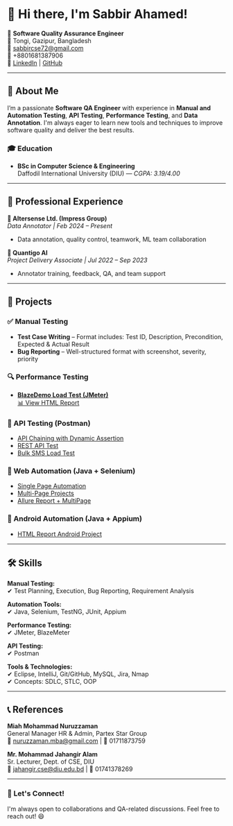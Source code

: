 # 👋 Hi there, I'm Sabbir Ahamed!

🎯 **Software Quality Assurance Engineer**  
📍 Tongi, Gazipur, Bangladesh  
📧 [sabbircse72@gmail.com](mailto:sabbircse72@gmail.com)  
📱 +8801681387906  
🔗 [LinkedIn](https://www.linkedin.com/in/sabbir-ahamed72/) | [GitHub](https://github.com/sabbir72)

---

## 🧠 About Me

I’m a passionate **Software QA Engineer** with experience in **Manual and Automation Testing**, **API Testing**, **Performance Testing**, and **Data Annotation**. I'm always eager to learn new tools and techniques to improve software quality and deliver the best results.

### 🎓 Education
- **BSc in Computer Science & Engineering**  
  Daffodil International University (DIU) — *CGPA: 3.19/4.00*

---

## 💼 Professional Experience

**🔹 Altersense Ltd. (Impress Group)**  
*Data Annotator | Feb 2024 – Present*  
- Data annotation, quality control, teamwork, ML team collaboration

**🔹 Quantigo AI**  
*Project Delivery Associate | Jul 2022 – Sep 2023*  
- Annotator training, feedback, QA, and team support

---

## 🧪 Projects

### ✅ Manual Testing
- **Test Case Writing** – Format includes: Test ID, Description, Precondition, Expected & Actual Result  
- **Bug Reporting** – Well-structured format with screenshot, severity, priority

### 🔍 Performance Testing
- **[BlazeDemo Load Test (JMeter)](https://github.com/sabbir72/PerformanceTest_BlazeDemo.git)**  
  [📊 View HTML Report](https://sabbir72.github.io/PerformanceTest_BlazeDemo/)

### 🔗 API Testing (Postman)
- [API Chaining with Dynamic Assertion](https://github.com/sabbir72/-APi-Chaining-runtime-connection.git)  
- [REST API Test](https://github.com/sabbir72/RESTAPI_test.git)  
- [Bulk SMS Load Test](https://github.com/sabbir72/BULKSMS_LOAD_TEST.git)

### 🤖 Web Automation (Java + Selenium)
- [Single Page Automation](https://github.com/sabbir72/Product_automation_basic_singlepage.git)  
- [Multi-Page Projects](https://github.com/sabbir72/AutomationTesting_01.git)  
- [Allure Report + MultiPage](https://github.com/sabbir72/WebHishabeeAutomation_AllureReport.git)

### 📱 Android Automation (Java + Appium)
- [HTML Report Android Project](https://github.com/sabbir72/AndroidAutomation_htmlReport.git)

---

## 🛠️ Skills

**Manual Testing:**  
✔ Test Planning, Execution, Bug Reporting, Requirement Analysis

**Automation Tools:**  
✔ Java, Selenium, TestNG, JUnit, Appium

**Performance Testing:**  
✔ JMeter, BlazeMeter

**API Testing:**  
✔ Postman

**Tools & Technologies:**  
✔ Eclipse, IntelliJ, Git/GitHub, MySQL, Jira, Nmap  
✔ Concepts: SDLC, STLC, OOP

---

## 📞 References

**Miah Mohammad Nuruzzaman**  
General Manager HR & Admin, Partex Star Group  
📧 nuruzzaman.mba@gmail.com | 📱 01711873759

**Mr. Mohammad Jahangir Alam**  
Sr. Lecturer, Dept. of CSE, DIU  
📧 jahangir.cse@diu.edu.bd | 📱 01741378269

---

### 🔎 Let's Connect!
I'm always open to collaborations and QA-related discussions. Feel free to reach out! 😄

